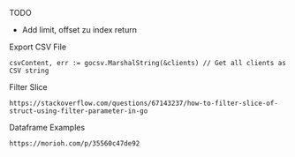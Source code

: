 TODO
- Add limit, offset zu index return

Export CSV File
```
csvContent, err := gocsv.MarshalString(&clients) // Get all clients as CSV string
```

Filter Slice
```
https://stackoverflow.com/questions/67143237/how-to-filter-slice-of-struct-using-filter-parameter-in-go
```

Dataframe Examples
```
https://morioh.com/p/35560c47de92
```
